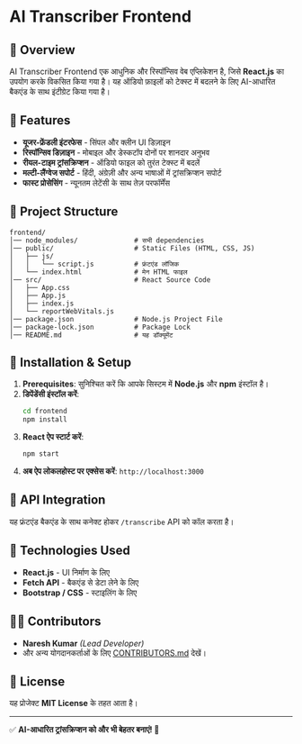 # AI Transcriber Frontend

## 📌 Overview
AI Transcriber Frontend एक आधुनिक और रिस्पॉन्सिव वेब एप्लिकेशन है, जिसे **React.js** का उपयोग करके विकसित किया गया है। यह ऑडियो फ़ाइलों को टेक्स्ट में बदलने के लिए AI-आधारित बैकएंड के साथ इंटीग्रेट किया गया है।

## 🎯 Features
- **यूजर-फ्रेंडली इंटरफेस** - सिंपल और क्लीन UI डिज़ाइन
- **रिस्पॉन्सिव डिज़ाइन** - मोबाइल और डेस्कटॉप दोनों पर शानदार अनुभव
- **रीयल-टाइम ट्रांसक्रिप्शन** - ऑडियो फाइल को तुरंत टेक्स्ट में बदलें
- **मल्टी-लैंग्वेज सपोर्ट** - हिंदी, अंग्रेज़ी और अन्य भाषाओं में ट्रांसक्रिप्शन सपोर्ट
- **फास्ट प्रोसेसिंग** - न्यूनतम लेटेंसी के साथ तेज़ परफॉर्मेंस

## 📂 Project Structure
```
frontend/
│── node_modules/              # सभी dependencies
│── public/                    # Static Files (HTML, CSS, JS)
│   ├── js/
│   │   └── script.js          # फ्रंटएंड लॉजिक
│   └── index.html             # मेन HTML फाइल
│── src/                       # React Source Code
│   ├── App.css
│   ├── App.js
│   ├── index.js
│   └── reportWebVitals.js
│── package.json               # Node.js Project File
│── package-lock.json          # Package Lock
│── README.md                  # यह डॉक्यूमेंट
```

## 🚀 Installation & Setup
1. **Prerequisites**: सुनिश्चित करें कि आपके सिस्टम में **Node.js** और **npm** इंस्टॉल है।
2. **डिपेंडेंसी इंस्टॉल करें**:
   ```sh
   cd frontend
   npm install
   ```
3. **React ऐप स्टार्ट करें**:
   ```sh
   npm start
   ```
4. **अब ऐप लोकलहोस्ट पर एक्सेस करें**: `http://localhost:3000`

## 🔗 API Integration
यह फ्रंटएंड बैकएंड के साथ कनेक्ट होकर `/transcribe` API को कॉल करता है।

## 🤖 Technologies Used
- **React.js** - UI निर्माण के लिए
- **Fetch API** - बैकएंड से डेटा लेने के लिए
- **Bootstrap / CSS** - स्टाइलिंग के लिए

## 👨‍💻 Contributors
- **Naresh Kumar** *(Lead Developer)*
- और अन्य योगदानकर्ताओं के लिए [CONTRIBUTORS.md](./CONTRIBUTORS.md) देखें।

## 📜 License
यह प्रोजेक्ट **MIT License** के तहत आता है।

---
✅ **AI-आधारित ट्रांसक्रिप्शन को और भी बेहतर बनाएं! 🚀**

